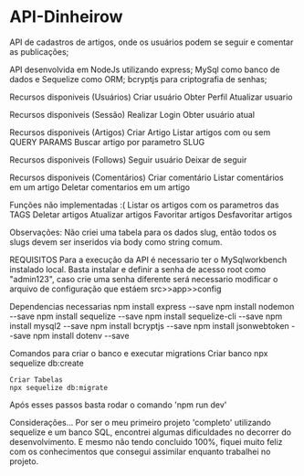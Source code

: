 # API-Dinheirow

API de cadastros de artigos, onde os usuários podem se seguir e comentar as publicações;

API desenvolvida em NodeJs utilizando express;
MySql como banco de dados e Sequelize como ORM;
bcryptjs para criptografia de senhas;


Recursos disponiveis (Usuários)
    Criar usuário
    Obter Perfil
    Atualizar usuario

Recursos disponiveis (Sessão)
    Realizar Login
    Obter usuário atual

Recursos disponiveis (Artigos)
    Criar Artigo
    Listar artigos com ou sem QUERY PARAMS
    Buscar artigo por parametro SLUG

Recursos disponiveis (Follows)
    Seguir usuário
    Deixar de seguir

Recursos disponiveis (Comentários)
    Criar comentário
    Listar comentários em um artigo
    Deletar comentarios em um artigo

Funções não implementadas :( 
    Listar os artigos com os parametros das TAGS
    Deletar artigos
    Atualizar artigos
    Favoritar artigos
    Desfavoritar artigos

Observações: Não criei uma tabela para os dados slug, então todos os slugs devem ser inseridos via body como string comum.

REQUISITOS
Para a execução da API é necessario ter o MySqlworkbench instalado local.
Basta instalar e definir a senha de acesso root como "admin123", caso crie uma senha diferente será necessario modificar o arquivo de configuração que estáem src>>app>>config

Dependencias necessarias 
    npm install express --save
    npm install nodemon --save
    npm install sequelize --save
    npm install sequelize-cli --save
    npm install mysql2 --save
    npm install bcryptjs --save
    npm install jsonwebtoken --save
    npm install dotenv --save

Comandos para criar o banco e executar migrations
    Criar banco
        npx sequelize db:create

    Criar Tabelas
    npx sequelize db:migrate

Após esses passos basta rodar o comando 'npm run dev'

Considerações...
Por ser o meu primeiro projeto 'completo' utilizando sequelize e um banco SQL, encontrei algumas dificuldades no decorrer do desenvolvimento. E mesmo não tendo concluido 100%, fiquei muito feliz com os conhecimentos que consegui assimilar enquanto trabalhei no projeto.